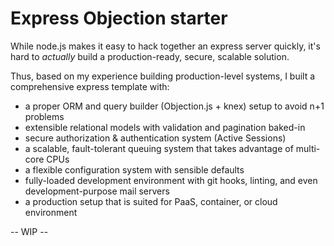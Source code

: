# Express Objection starter
While node.js makes it easy to hack together an express server quickly, it's hard to *actually* build a production-ready, secure, scalable solution.

Thus, based on my experience building production-level systems, I built a comprehensive express template with:
- a proper ORM and query builder (Objection.js + knex) setup to avoid n+1 problems
- extensible relational models with validation and pagination baked-in
- secure authorization & authentication system (Active Sessions)
- a scalable, fault-tolerant queuing system that takes advantage of multi-core CPUs
- a flexible configuration system with sensible defaults
- fully-loaded development environment with git hooks, linting, and even development-purpose mail servers
- a production setup that is suited for PaaS, container, or cloud environment

-- WIP --

